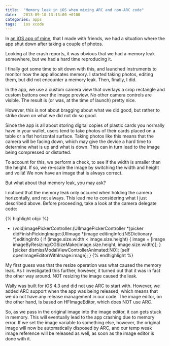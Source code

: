 ```yaml
---
title:  "Memory leak in iOS when mixing ARC and non-ARC code"
date: 	2013-09-10 13:13:00 +0100
categories: apps
tags: 	ios xcode
---
```



In [an iOS app of mine](http://wally.danielsaidi.com/), that I made with friends,
we had a situation where the app shut down after taking a couple of photos. 

Looking at the crash reports, it was obvious that we had a memory leak somewhere,
but we had a hard time reproducing it.

I finally got some time to sit down with this, and launched Instruments to monitor
how the app allocates memory. I started taking photos, editing them, but did not
encounter a memory leak. Then, finally, I did.

In the app, we use a custom camera view that overlays a crop rectangle and custom
buttons over the image preview. No other camera controls are visible. The result
is (or was, at the time of launch) pretty nice.

However, this is not about bragging about what we did good, but rather to strike
down on what we did not do so good.

Since the app is all about storing digital copies of plastic cards you normally
have in your wallet, users tend to take photos of their cards placed on a table
or a flat horizontal surface. Taking photos like this means that the camera will
be facing down, which may give the device a hard time to determine what is up and
what is down. This can in turn lead to the image being compressed or distorted.

To account for this, we perform a check, to see if the width is smaller than the
height. If so, we re-scale the image by switching the width and height and voilá!
We now have an image that is always correct.

But what about that memory leak, you may ask?

I noticed that the memory leak only occured when holding the camera horizontally,
and not always. This lead me to considering what I just described above. Before
proceeding, take a look at the camera delegate code:

{% highlight objc %}
- (void)imagePickerController:(UIImagePickerController *)picker didFinishPickingImage:(UIImage *)image editingInfo:(NSDictionary *)editingInfo {
   if (image.size.width < image.size.height) {
      image = [image imageByResizing:CGSizeMake(image.size.height, image.size.width)];
   }
   [picker dismissModalViewControllerAnimated:NO];
   [self openImageEditorWithImage:image];
}
{% endhighlight %}

My first guess was that the resize operation was what caused the memory leak. As
I investigated this further, however, it turned out that it was in fact the other
way around. NOT resizing the image caused the leak.

Wally was built for iOS 4.3 and did not use ARC to start with. However, we added
ARC support when the app was being released, which means that we do not have any
release management in our code. The image editor, on the other hand, is based on
HFImageEditor, which does NOT use ARC.

So, as we pass in the original image into the image editor, it can gets stuck in
memory. This will eventually lead to the app crashing due to memory error. If we
set the image variable to something else, however, the original image will now be
automatically disposed by ARC, and our temp weak image reference will be released
as well, as soon as the image editor is done with it.